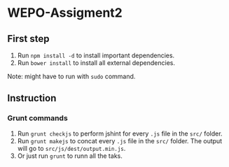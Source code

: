 # WEPO-Assigment2

## First step
1. Run `npm install -d` to install important dependencies.
2. Run `bower install` to install all external dependencies.

Note: might have to run with `sudo` command.

## Instruction
### Grunt commands
1. Run `grunt checkjs` to perform jshint for every `.js` file in the `src/` folder.
2. Run `grunt makejs` to concat every `.js` file in the `src/` folder. The output will go to `src/js/dest/output.min.js`.
3. Or just run `grunt` to runn all the taks.

